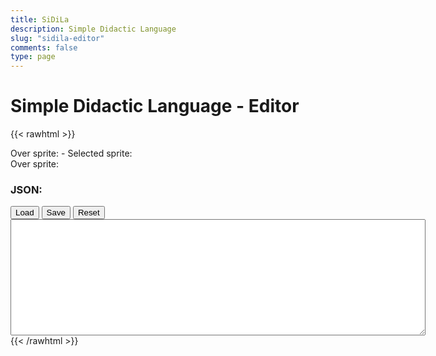 ```yaml
---
title: SiDiLa
description: Simple Didactic Language
slug: "sidila-editor"
comments: false
type: page
---
```


# Simple Didactic Language - Editor

{{< rawhtml >}}
<div id="container">
  <div>Over sprite: <span id="hoverSprite"></span> - Selected sprite: <span id="selectedSprite"></span></div>
  <canvas id="paletteCanvas" class="paletteCanvas"></canvas>
  <div>Over sprite: <span id="hoverEditorSprite"></span></span></div>
  <canvas id="editorCanvas" class="editorCanvas" width="256" height="256"></canvas>
</div>
<div id="message" class="message"></div>
<h3>JSON:</h3>
<div>
  <button id="load" class="sidila-button">Load</button>
  <button id="save" class="sidila-button">Save</button>
  <button id="reset" class="sidila-button">Reset</button>
</div>
<textarea id="code" class="source-code" cols="80" rows="12">
</textarea>
<script type="text/javascript" src="/sidila/peg.js"></script>
<script type="text/javascript" src="/sidila/sidila-editor.js"></script>
{{< /rawhtml >}}